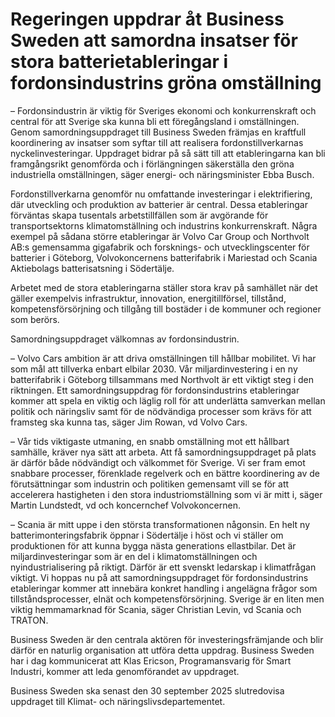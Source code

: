 # Regeringen uppdrar åt Business Sweden att samordna insatser för stora batterietableringar i fordonsindustrins gröna omställning

– Fordonsindustrin är viktig för Sveriges ekonomi och konkurrenskraft och central för att Sverige ska kunna bli ett föregångsland i omställningen. Genom samordningsuppdraget till Business Sweden främjas en kraftfull koordinering av insatser som syftar till att realisera fordonstillverkarnas nyckelinvesteringar. Uppdraget bidrar på så sätt till att etableringarna kan bli framgångsrikt genomförda och i förlängningen säkerställa den gröna industriella omställningen, säger energi- och näringsminister Ebba Busch.

Fordonstillverkarna genomför nu omfattande investeringar i elektrifiering, där utveckling och produktion av batterier är central. Dessa etableringar förväntas skapa tusentals arbetstillfällen som är avgörande för transportsektorns klimatomställning och industrins konkurrenskraft. Några exempel på sådana större etableringar är Volvo Car Group och Northvolt AB:s gemensamma gigafabrik och forsknings- och utvecklingscenter för batterier i Göteborg, Volvokoncernens batterifabrik i Mariestad och Scania Aktiebolags batterisatsning i Södertälje.

Arbetet med de stora etableringarna ställer stora krav på samhället när det gäller exempelvis infrastruktur, innovation, energitillförsel, tillstånd, kompetensförsörjning och tillgång till bostäder i de kommuner och regioner som berörs.

Samordningsuppdraget välkomnas av fordonsindustrin.

– Volvo Cars ambition är att driva omställningen till hållbar mobilitet. Vi har som mål att tillverka enbart elbilar 2030. Vår miljardinvestering i en ny batterifabrik i Göteborg tillsammans med Northvolt är ett viktigt steg i den riktningen. Ett samordningsuppdrag för fordonsindustrins etableringar kommer att spela en viktig och läglig roll för att underlätta samverkan mellan politik och näringsliv samt för de nödvändiga processer som krävs för att framsteg ska kunna tas, säger Jim Rowan, vd Volvo Cars.

– Vår tids viktigaste utmaning, en snabb omställning mot ett hållbart samhälle, kräver nya sätt att arbeta. Att få samordningsuppdraget på plats är därför både nödvändigt och välkommet för Sverige. Vi ser fram emot snabbare processer, förenklade regelverk och en bättre koordinering av de förutsättningar som industrin och politiken gemensamt vill se för att accelerera hastigheten i den stora industriomställning som vi är mitt i, säger Martin Lundstedt, vd och koncernchef Volvokoncernen.

– Scania är mitt uppe i den största transformationen någonsin. En helt ny batterimonteringsfabrik öppnar i Södertälje i höst och vi ställer om produktionen för att kunna bygga nästa generations ellastbilar. Det är miljardinvesteringar som är en del i klimatomställningen och nyindustrialisering på riktigt. Därför är ett svenskt ledarskap i klimatfrågan viktigt. Vi hoppas nu på att samordningsuppdraget för fordonsindustrins etableringar kommer att innebära konkret handling i angelägna frågor som tillståndsprocesser, elnät och kompetensförsörjning. Sverige är en liten men viktig hemmamarknad för Scania, säger Christian Levin, vd Scania och TRATON.

Business Sweden är den centrala aktören för investeringsfrämjande och blir därför en naturlig organisation att utföra detta uppdrag. Business Sweden har i dag kommunicerat att Klas Ericson, Programansvarig för Smart Industri, kommer att leda genomförandet av uppdraget.

Business Sweden ska senast den 30 september 2025 slutredovisa uppdraget till Klimat- och näringslivsdeparte­mentet.

